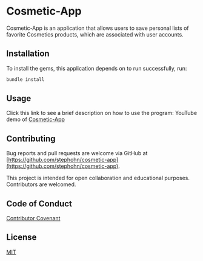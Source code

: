 # Cosmetic-App
Cosmetic-App is an application that allows users to save personal lists of favorite Cosmetics products, which are associated with user accounts.

## Installation
To install the gems, this application depends on to run successfully, run:
```bash
bundle install
```

## Usage
Click this link to see a brief description on how to use the program: YouTube demo of [Cosmetic-App](https://youtu.be/)

## Contributing
Bug reports and pull requests are welcome via GitHub at [https://github.com/stephohn/cosmetic-app](https://github.com/stephohn/cosmetic-app). 

This project is intended for open collaboration and educational purposes. Contributors are welcomed.

## Code of Conduct
[Contributor Covenant](https://www.contributor-covenant.org/)

## License
[MIT](https://choosealicense.com/licenses/mit/)